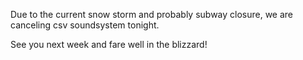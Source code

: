 Due to the current snow storm and probably subway closure, we are canceling csv soundsystem tonight.

See you next week and fare well in the blizzard!